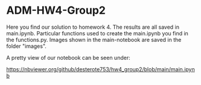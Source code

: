 # ADM-HW4-Group2
 
Here you find our solution to homework 4. The results are all saved in main.ipynb. Particular functions used to create the main.ipynb you find in the functions.py. Images shown in the main-notebook are saved in the folder "images".

A pretty view of our notebook can be seen under:

https://nbviewer.org/github/desterote753/hw4_group2/blob/main/main.ipynb


